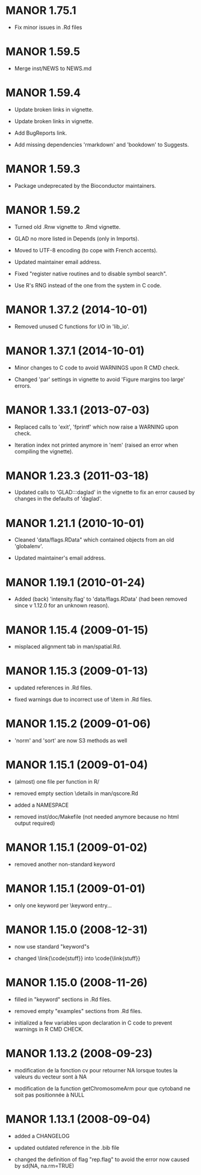 # MANOR 1.75.1

 * Fix minor issues in .Rd files

# MANOR 1.59.5

 * Merge inst/NEWS to NEWS.md

# MANOR 1.59.4

 * Update broken links in vignette.

 * Update broken links in vignette.

 * Add BugReports link.

 * Add missing dependencies 'rmarkdown' and 'bookdown' to Suggests.
 

# MANOR 1.59.3

 * Package undeprecated by the Bioconductor maintainers.


# MANOR 1.59.2

 * Turned old .Rnw vignette to .Rmd vignette.
 
 * GLAD no more listed in Depends (only in Imports).
 
 * Moved to UTF-8 encoding (to cope with French accents).
 
 * Updated maintainer email address.
 
 * Fixed "register native routines and to disable symbol search".
 
 * Use R's RNG instead of the one from the system in C code.

# MANOR 1.37.2 (2014-10-01)

 * Removed unused C functions for I/O in 'lib_io'.

# MANOR 1.37.1 (2014-10-01)

 * Minor changes to C code to avoid WARNINGS upon R CMD check.
 
 * Changed 'par' settings in vignette to avoid 'Figure margins too large' errors.


# MANOR 1.33.1 (2013-07-03)

 * Replaced calls to 'exit', 'fprintf' which now raise a WARNING upon check.

 * Iteration index not printed anymore in 'nem' (raised an error when compiling the vignette).

# MANOR 1.23.3 (2011-03-18)

 * Updated calls to 'GLAD:::daglad' in the vignette to fix an error
caused by changes in the defaults of 'daglad'.

# MANOR 1.21.1 (2010-10-01)

 * Cleaned 'data/flags.RData" which contained objects from an old 'globalenv'.

 * Updated maintainer's email address.

# MANOR 1.19.1 (2010-01-24)

 * Added (back) 'intensity.flag' to 'data/flags.RData' (had been removed since v 1.12.0 for an unknown reason).

# MANOR 1.15.4 (2009-01-15)

 * misplaced alignment tab in man/spatial.Rd.

# MANOR 1.15.3 (2009-01-13)

 * updated references in .Rd files.

 * fixed warnings due to incorrect use of \item in .Rd files.

# MANOR 1.15.2 (2009-01-06)

 * 'norm' and 'sort' are now S3 methods as well

# MANOR 1.15.1 (2009-01-04)

 * (almost) one file per function in R/

 * removed empty section \details in man/qscore.Rd

 * added a NAMESPACE

 * removed inst/doc/Makefile (not needed anymore because no html output required)

# MANOR 1.15.1 (2009-01-02)

 * removed another non-standard keyword

# MANOR 1.15.1 (2009-01-01)

 * only one keyword per \keyword entry...

# MANOR 1.15.0 (2008-12-31)

 * now use standard "keyword"s

 * changed \link{\code{stuff}} into \code{\link{stuff}}

# MANOR 1.15.0 (2008-11-26)
 
 * filled in "keyword" sections in .Rd files.
 
 * removed empty "examples" sections from .Rd files.
 
 * initialized a few variables upon declaration in C code to prevent warnings in R CMD CHECK.

# MANOR 1.13.2 (2008-09-23)
 
 * modification de la fonction cv pour retourner NA lorsque toutes la valeurs du vecteur sont à NA
 
 * modification de la function getChromosomeArm pour que cytoband ne soit pas positionnée à NULL

# MANOR 1.13.1 (2008-09-04)

 * added a CHANGELOG

 * updated outdated reference in the .bib file

 * changed the definition of flag "rep.flag" to avoid the error now caused by sd(NA, na.rm=TRUE)
